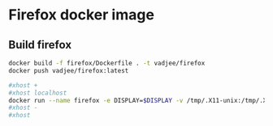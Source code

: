 Firefox docker image
=====

Build firefox
-----
```sh
docker build -f firefox/Dockerfile . -t vadjee/firefox
docker push vadjee/firefox:latest

#xhost +
#xhost localhost
docker run --name firefox -e DISPLAY=$DISPLAY -v /tmp/.X11-unix:/tmp/.X11-unix vadjee/firefox
#xhost -
#xhost
```
